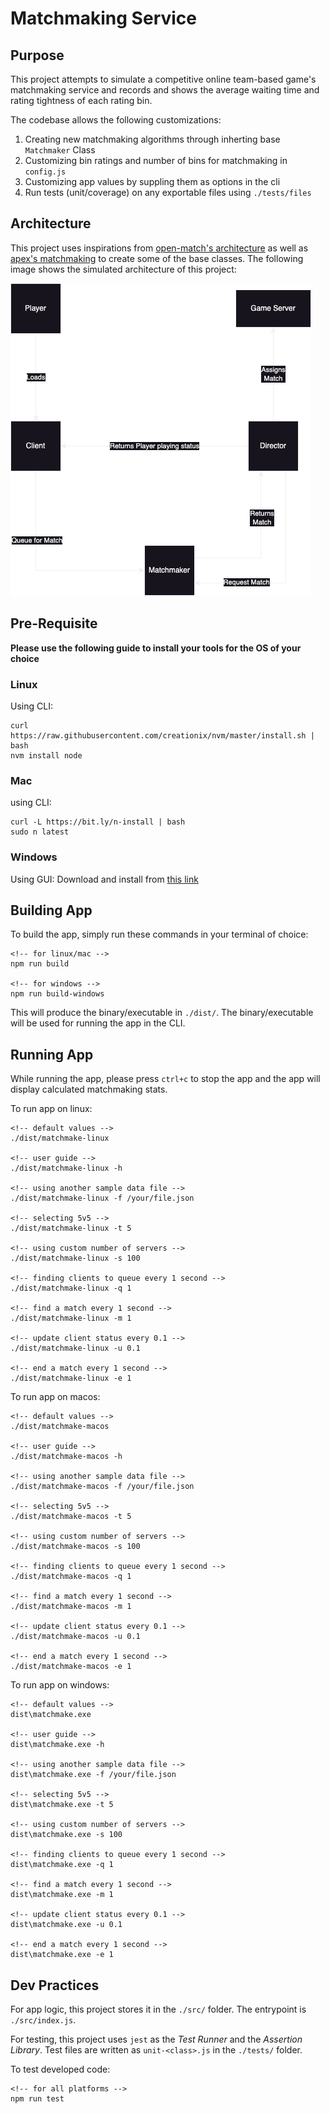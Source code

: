 # Matchmaking Service

## Purpose

This project attempts to simulate a competitive online team-based game's matchmaking service and records and shows the average waiting time and rating tightness of each rating bin.

The codebase allows the following customizations:
1. Creating new matchmaking algorithms through inherting base `Matchmaker` Class
2. Customizing bin ratings and number of bins for matchmaking in `config.js`
3. Customizing app values by suppling them as options in the cli
4. Run tests (unit/coverage) on any exportable files using `./tests/files`

## Architecture

This project uses inspirations from [open-match's architecture](https://open-match.dev/site/images/demo-match-sequence.png) as well as [apex's matchmaking](https://www.ea.com/games/apex-legends/news/matchmaking-2023) to create some of the base classes. The following image shows the simulated architecture of this project:

![Architecture](https://github.com/artyte/matchmaking/raw/main/architecture.png)

## Pre-Requisite

**Please use the following guide to install your tools for the OS of your choice**
### Linux
Using CLI:
```
curl https://raw.githubusercontent.com/creationix/nvm/master/install.sh | bash
nvm install node
```

### Mac
using CLI:
```
curl -L https://bit.ly/n-install | bash
sudo n latest
```

### Windows
Using GUI:
Download and install from [this link](https://nodejs.org/dist/v20.2.0/node-v20.2.0-x64.msi)


## Building App
To build the app, simply run these commands in your terminal of choice:
```
<!-- for linux/mac -->
npm run build

<!-- for windows -->
npm run build-windows
```

This will produce the binary/executable in `./dist/`. The binary/executable will be used for running the app in the CLI.

## Running App
While running the app, please press `ctrl+c` to stop the app and the app will display calculated matchmaking stats.

To run app on linux:
```
<!-- default values -->
./dist/matchmake-linux

<!-- user guide -->
./dist/matchmake-linux -h

<!-- using another sample data file -->
./dist/matchmake-linux -f /your/file.json

<!-- selecting 5v5 -->
./dist/matchmake-linux -t 5

<!-- using custom number of servers -->
./dist/matchmake-linux -s 100

<!-- finding clients to queue every 1 second -->
./dist/matchmake-linux -q 1

<!-- find a match every 1 second -->
./dist/matchmake-linux -m 1

<!-- update client status every 0.1 -->
./dist/matchmake-linux -u 0.1

<!-- end a match every 1 second -->
./dist/matchmake-linux -e 1
```

To run app on macos:
```
<!-- default values -->
./dist/matchmake-macos

<!-- user guide -->
./dist/matchmake-macos -h

<!-- using another sample data file -->
./dist/matchmake-macos -f /your/file.json

<!-- selecting 5v5 -->
./dist/matchmake-macos -t 5

<!-- using custom number of servers -->
./dist/matchmake-macos -s 100

<!-- finding clients to queue every 1 second -->
./dist/matchmake-macos -q 1

<!-- find a match every 1 second -->
./dist/matchmake-macos -m 1

<!-- update client status every 0.1 -->
./dist/matchmake-macos -u 0.1

<!-- end a match every 1 second -->
./dist/matchmake-macos -e 1
```

To run app on windows:
```
<!-- default values -->
dist\matchmake.exe

<!-- user guide -->
dist\matchmake.exe -h

<!-- using another sample data file -->
dist\matchmake.exe -f /your/file.json

<!-- selecting 5v5 -->
dist\matchmake.exe -t 5

<!-- using custom number of servers -->
dist\matchmake.exe -s 100

<!-- finding clients to queue every 1 second -->
dist\matchmake.exe -q 1

<!-- find a match every 1 second -->
dist\matchmake.exe -m 1

<!-- update client status every 0.1 -->
dist\matchmake.exe -u 0.1

<!-- end a match every 1 second -->
dist\matchmake.exe -e 1
```


## Dev Practices
For app logic, this project stores it in the `./src/` folder. The entrypoint is `./src/index.js`.

For testing, this project uses `jest` as the *Test Runner* and the *Assertion Library*. Test files are written as `unit-<class>.js` in the `./tests/` folder.

To test developed code:
```
<!-- for all platforms -->
npm run test
```